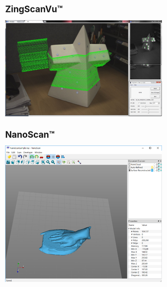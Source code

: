 # ZingScanVu™
![ScreenShot](../Images/160912_ZingScanVu.jpg)

# NanoScan™
![ScreenShot](../Images/NanoScan.PNG)

